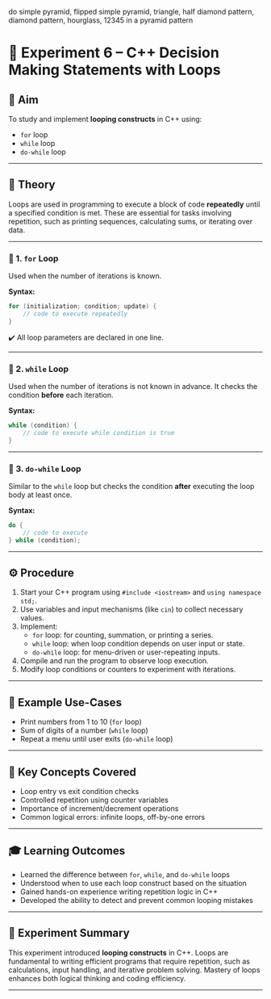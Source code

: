 do simple pyramid, flipped simple pyramid, triangle, half diamond pattern, diamond pattern, hourglass, 12345 in a pyramid pattern

# 🔁 Experiment 6 – C++ Decision Making Statements with Loops

## 🎯 Aim
To study and implement **looping constructs** in C++ using:
- `for` loop
- `while` loop
- `do-while` loop

---

## 📘 Theory

Loops are used in programming to execute a block of code **repeatedly** until a specified condition is met. These are essential for tasks involving repetition, such as printing sequences, calculating sums, or iterating over data.

---

### 🔹 1. `for` Loop
Used when the number of iterations is known.

**Syntax:**
```cpp
for (initialization; condition; update) {
    // code to execute repeatedly
}
```

✔️ All loop parameters are declared in one line.

---

### 🔹 2. `while` Loop
Used when the number of iterations is not known in advance. It checks the condition **before** each iteration.

**Syntax:**
```cpp
while (condition) {
    // code to execute while condition is true
}
```

---

### 🔹 3. `do-while` Loop
Similar to the `while` loop but checks the condition **after** executing the loop body at least once.

**Syntax:**
```cpp
do {
    // code to execute
} while (condition);
```

---

## ⚙️ Procedure

1. Start your C++ program using `#include <iostream>` and `using namespace std;`.
2. Use variables and input mechanisms (like `cin`) to collect necessary values.
3. Implement:
   - `for` loop: for counting, summation, or printing a series.
   - `while` loop: when loop condition depends on user input or state.
   - `do-while` loop: for menu-driven or user-repeating inputs.
4. Compile and run the program to observe loop execution.
5. Modify loop conditions or counters to experiment with iterations.

---

## 🧪 Example Use-Cases

- Print numbers from 1 to 10 (`for` loop)
- Sum of digits of a number (`while` loop)
- Repeat a menu until user exits (`do-while` loop)

---

## 📌 Key Concepts Covered

- Loop entry vs exit condition checks
- Controlled repetition using counter variables
- Importance of increment/decrement operations
- Common logical errors: infinite loops, off-by-one errors

---

## 🎓 Learning Outcomes

- Learned the difference between `for`, `while`, and `do-while` loops
- Understood when to use each loop construct based on the situation
- Gained hands-on experience writing repetition logic in C++
- Developed the ability to detect and prevent common looping mistakes

---

## 📝 Experiment Summary

This experiment introduced **looping constructs** in C++. Loops are fundamental to writing efficient programs that require repetition, such as calculations, input handling, and iterative problem solving. Mastery of loops enhances both logical thinking and coding efficiency.

---
